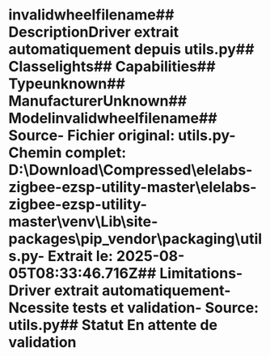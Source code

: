 # invalidwheelfilename##  DescriptionDriver extrait automatiquement depuis utils.py##  Classelights##  Capabilities##  Typeunknown##  ManufacturerUnknown##  Modelinvalidwheelfilename##  Source- **Fichier original**: utils.py- **Chemin complet**: D:\Download\Compressed\elelabs-zigbee-ezsp-utility-master\elelabs-zigbee-ezsp-utility-master\venv\Lib\site-packages\pip\_vendor\packaging\utils.py- **Extrait le**: 2025-08-05T08:33:46.716Z##  Limitations- Driver extrait automatiquement- Ncessite tests et validation- Source: utils.py##  Statut En attente de validation
